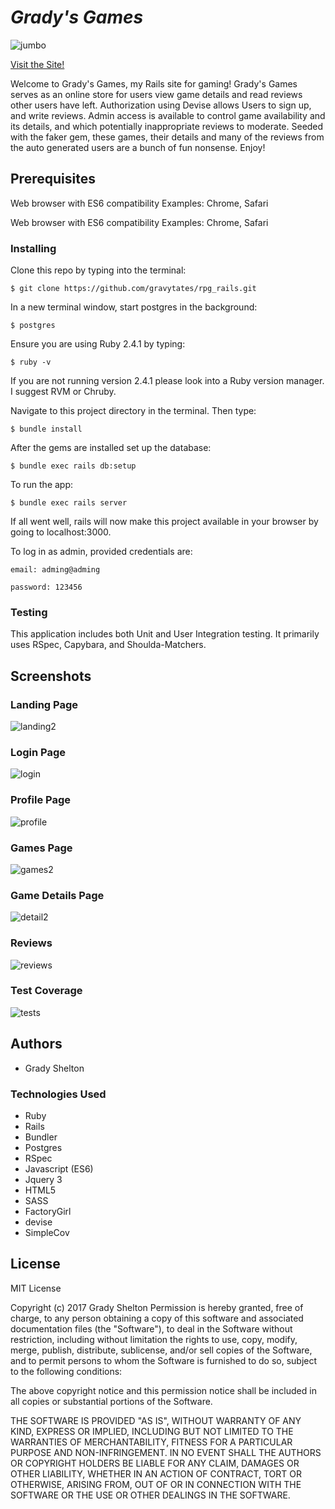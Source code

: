 # _Grady's Games_

![jumbo](https://user-images.githubusercontent.com/25161777/27980677-3b5f65e6-6336-11e7-801a-985a88e04f02.png)

[Visit the Site!](https://gradys-games.herokuapp.com/)

Welcome to Grady's Games, my Rails site for gaming! Grady's Games serves as an online store for users view game details and read reviews other users have left. Authorization using Devise allows Users to sign up, and write reviews. Admin access is available to control game availability and its details, and which potentially inappropriate reviews to moderate. Seeded with the faker gem, these games, their details and many of the reviews from the auto generated users are a bunch of fun nonsense. Enjoy!

## Prerequisites

Web browser with ES6 compatibility
Examples: Chrome, Safari

Web browser with ES6 compatibility
Examples: Chrome, Safari

### Installing

Clone this repo by typing into the terminal:
```
$ git clone https://github.com/gravytates/rpg_rails.git
```

In a new terminal window, start postgres in the background:
```
$ postgres
```
Ensure you are using Ruby 2.4.1 by typing:
```
$ ruby -v
```

If you are not running version 2.4.1 please look into a Ruby version manager. I suggest RVM or Chruby.

Navigate to this project directory in the terminal. Then type:

```
$ bundle install
```

After the gems are installed set up the database:

```
$ bundle exec rails db:setup
```

To run the app:
```
$ bundle exec rails server
```
If all went well, rails will now make this project available in your browser by going to localhost:3000.

To log in as admin, provided credentials are:
```
email: adming@adming
```
```
password: 123456
```

### Testing

This application includes both Unit and User Integration testing.  It primarily uses RSpec, Capybara, and Shoulda-Matchers.

## Screenshots

### Landing Page

![landing2](https://user-images.githubusercontent.com/25161777/27981156-8f3785da-633c-11e7-8620-51a40f5b8dfe.png)


### Login Page

![login](https://user-images.githubusercontent.com/25161777/27980675-3b5dfda0-6336-11e7-85db-faf4b16a920c.png)

### Profile Page

![profile](https://user-images.githubusercontent.com/25161777/27980674-3b5d99be-6336-11e7-887d-d45f2565b637.png)

### Games Page

![games2](https://user-images.githubusercontent.com/25161777/27981155-8f3790e8-633c-11e7-9a8d-df521c8464c3.png)

### Game Details Page

![detail2](https://user-images.githubusercontent.com/25161777/27981157-8f391fd0-633c-11e7-9365-5f6408a31c72.png)

### Reviews

![reviews](https://user-images.githubusercontent.com/25161777/27980678-3b73741e-6336-11e7-8317-8869c6b46294.png)

### Test Coverage

![tests](https://user-images.githubusercontent.com/25161777/27980679-3b73edae-6336-11e7-9720-cc9bb7f42f33.png)

## Authors

* Grady Shelton

### Technologies Used

* Ruby
* Rails
* Bundler
* Postgres
* RSpec
* Javascript (ES6)
* Jquery 3
* HTML5
* SASS
* FactoryGirl
* devise
* SimpleCov

## License

MIT License

Copyright (c) 2017 Grady Shelton
Permission is hereby granted, free of charge, to any person obtaining a copy of this software and associated documentation files (the "Software"), to deal in the Software without restriction, including without limitation the rights
to use, copy, modify, merge, publish, distribute, sublicense, and/or sell copies of the Software, and to permit persons to whom the Software is furnished to do so, subject to the following conditions:

The above copyright notice and this permission notice shall be included in all
copies or substantial portions of the Software.

THE SOFTWARE IS PROVIDED "AS IS", WITHOUT WARRANTY OF ANY KIND, EXPRESS OR
IMPLIED, INCLUDING BUT NOT LIMITED TO THE WARRANTIES OF MERCHANTABILITY,
FITNESS FOR A PARTICULAR PURPOSE AND NON-INFRINGEMENT. IN NO EVENT SHALL THE
AUTHORS OR COPYRIGHT HOLDERS BE LIABLE FOR ANY CLAIM, DAMAGES OR OTHER
LIABILITY, WHETHER IN AN ACTION OF CONTRACT, TORT OR OTHERWISE, ARISING FROM,
OUT OF OR IN CONNECTION WITH THE SOFTWARE OR THE USE OR OTHER DEALINGS IN THE
SOFTWARE.
